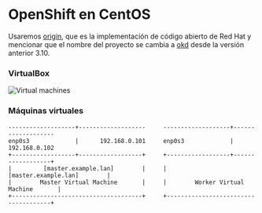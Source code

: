 # OpenShift en CentOS
Usaremos [origin](https://github.com/openshift/origin), que es la implementación de código abierto de Red Hat y mencionar que el nombre del proyecto se cambia a [okd](https://github.com/okd-project/okd) desde la versión anterior 3.10.

### VirtualBox
![Virtual machines](https://user-images.githubusercontent.com/74718043/236634207-5de3d406-1455-42d8-b53c-3e2cbbdc515d.png)

### Máquinas virtuales

```
-------------------+-------------------     -------------------+-------------------
enp0s3             |      192.168.0.101     enp0s3             |      192.168.0.102
+------------------+------------------+     +------------------+------------------+
|         [master.example.lan]        |     |         [master.example.lan]        |
|        Master Virtual Machine       |     |        Worker Virtual Machine       |
+-------------------------------------+     +-------------------------------------+
```

